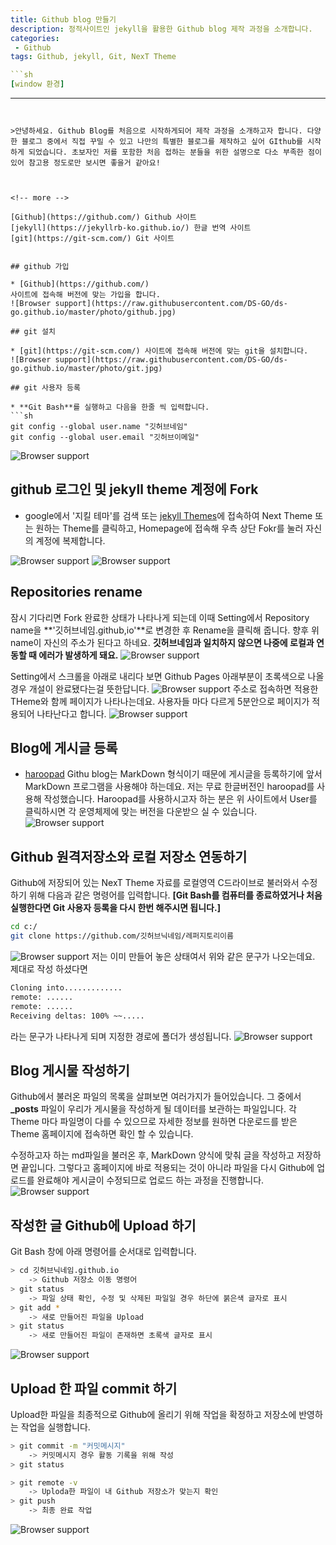 ```yaml
---
title: Github blog 만들기
description: 정적사이트인 jekyll을 활용한 Github blog 제작 과정을 소개합니다.
categories:
 - Github
tags: Github, jekyll, Git, NexT Theme

```sh
[window 환경]
```
---
```


>안녕하세요. Github Blog를 처음으로 시작하게되어 제작 과정을 소개하고자 합니다. 다양한 블로그 중에서 직접 꾸밀 수 있고 나만의 특별한 블로그를 제작하고 싶어 GIthub를 시작하게 되었습니다. 초보자인 저를 포함한 처음 접하는 분들을 위한 설명으로 다소 부족한 점이 있어 참고용 정도로만 보시면 좋을거 같아요! 



<!-- more -->

[Github](https://github.com/) Github 사이트
[jekyll](https://jekyllrb-ko.github.io/) 한글 번역 사이트
[git](https://git-scm.com/) Git 사이트


## github 가입

* [Github](https://github.com/)
사이트에 접속해 버전에 맞는 가입을 합니다.
![Browser support](https://raw.githubusercontent.com/DS-GO/ds-go.github.io/master/photo/github.jpg)

## git 설치

* [git](https://git-scm.com/) 사이트에 접속해 버전에 맞는 git을 설치합니다.
![Browser support](https://raw.githubusercontent.com/DS-GO/ds-go.github.io/master/photo/git.jpg)

## git 사용자 등록

* **Git Bash**를 실행하고 다음을 한줄 씩 입력합니다.
```sh
git config --global user.name "깃허브네임"
git config --global user.email "깃허브이메일"
```
![Browser support](https://raw.githubusercontent.com/DS-GO/ds-go.github.io/master/photo/git_01.jpg)


## github 로그인 및 jekyll theme 계정에 Fork

* google에서 '지킬 테마'를 검색 또는 [jekyll Themes](http://jekyllthemes.org/)에 접속하여 Next Theme 또는 원하는 Theme를 클릭하고, Homepage에 접속해 우측 상단 Fokr를 눌러 자신의 계정에 복제합니다.

![Browser support](https://raw.githubusercontent.com/DS-GO/ds-go.github.io/master/photo/jekylltheme.jpg)
![Browser support](https://raw.githubusercontent.com/DS-GO/ds-go.github.io/master/photo/next_homepage.jpg)


## Repositories rename
잠시 기다리면 Fork 완료한 상태가 나타나게 되는데 이때 Setting에서 Repository name을 **'깃허브네임.github,io'**로 변경한 후 Rename을 클릭해 줍니다. 향후 위 name이 자신의 주소가 된다고 하네요.
**깃허브네임과 일치하지 않으면 나중에 로컬과 연동할 때 에러가 발생하게 돼요.**
![Browser support](https://raw.githubusercontent.com/DS-GO/ds-go.github.io/master/photo/repositories_rename.jpg)

Setting에서 스크롤을 아래로 내리다 보면 Github Pages 아래부분이 초록색으로 나올 경우 개설이 완료됐다는걸 뜻한답니다.
![Browser support](https://raw.githubusercontent.com/DS-GO/ds-go.github.io/master/photo/githubpages.jpg)
주소로 접속하면 적용한 THeme와 함께 페이지가 나타나는데요. 사용자들 마다 다르게 5분안으로 페이지가 적용되어 나타난다고 합니다.
![Browser support](https://raw.githubusercontent.com/DS-GO/ds-go.github.io/master/photo/dsgogithub.jpg)






## Blog에 게시글 등록

* [haroopad](http://pad.haroopress.com/)
Githu blog는 MarkDown 형식이기 때문에 게시글을 등록하기에 앞서 MarkDown 프로그램을 사용해야 하는데요. 저는 무료 한글버전인 haroopad를 사용해 작성했습니다. Haroopad를 사용하시고자 하는 분은 위 사이트에서 User를 클릭하시면 각 운영체제에 맞는 버전을 다운받으 실 수 있습니다.
![Browser support](https://raw.githubusercontent.com/DS-GO/ds-go.github.io/master/photo/haroopad.jpg)

## Github 원격저장소와 로컬 저장소 연동하기

Github에 저장되어 있는 NexT Theme 자료를 로컬영역 C드라이브로 불러와서 수정하기 위해 다음과 같은 명령어를 입력합니다.
**[Git Bash를 컴퓨터를 종료하였거나 처음 실행한다면 Git 사용자 등록을 다시 한번 해주시면 됩니다.]**

```sh
cd c:/
git clone https://github.com/깃허브닉네임/레퍼지토리이름
```

![Browser support](https://raw.githubusercontent.com/DS-GO/ds-go.github.io/master/photo/gitclone.jpg)
저는 이미 만들어 놓은 상태여서 위와 같은 문구가 나오는데요. 제대로 작성 하셨다면 
```sh
Cloning into.............
remote: ......
remote: ......
Receiving deltas: 100% ~~.....
```
라는 문구가 나타나게 되며 지정한 경로에 폴더가 생성됩니다.
![Browser support](https://raw.githubusercontent.com/DS-GO/ds-go.github.io/master/photo/localclone.jpg)


## Blog 게시물 작성하기
Github에서 불러온 파일의 목록을 살펴보면 여러가지가 들어있습니다. 그 중에서 **_posts** 파일이 우리가 게시물을 작성하게 될 데이터를 보관하는 파일입니다. 각 Theme 마다 파일명이 다를 수 있으므로 자세한 정보를 원하면 다운로드를 받은 Theme 홈페이지에 접속하면 확인 할 수 있습니다.

수정하고자 하는 md파일을 불러온 후, MarkDown 양식에 맞춰 글을 작성하고 저장하면 끝입니다. 그렇다고 홈페이지에 바로 적용되는 것이 아니라 파일을 다시 Github에 업로드를 완료해야 게시글이 수정되므로 업로드 하는 과정을 진행합니다.
![Browser support](https://raw.githubusercontent.com/DS-GO/ds-go.github.io/master/photo/haroo_bloging.jpg)


## 작성한 글 Github에 Upload 하기
Git Bash 창에 아래 명령어를 순서대로 입력합니다.
```sh
> cd 깃허브닉네임.github.io
	-> Github 저장소 이동 명령어
> git status
	-> 파일 상태 확인, 수정 및 삭제된 파일일 경우 하단에 붉은색 글자로 표시
> git add *
	-> 새로 만들어진 파일을 Upload
> git status
	-> 새로 만들어진 파일이 존재하면 초록색 글자로 표시
```
![Browser support](https://raw.githubusercontent.com/DS-GO/ds-go.github.io/master/photo/githubupload.jpg)


## Upload 한 파일 commit 하기
Upload한 파일을 최종적으로 Github에 올리기 위해 작업을 확정하고 저장소에 반영하는 작업을 실행합니다.
```sh
> git commit -m "커밋메시지"
	-> 커밋메시지 경우 활동 기록을 위해 작성
> git status

> git remote -v
	-> Uploda한 파일이 내 Github 저장소가 맞는지 확인
> git push
	-> 최종 완료 작업
```
![Browser support](https://raw.githubusercontent.com/DS-GO/ds-go.github.io/master/photo/githubpush.jpg)












